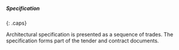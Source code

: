 ##### Specification
{: .caps}

Architectural specification is presented as a sequence of trades. The specification forms part of the tender and contract documents.

